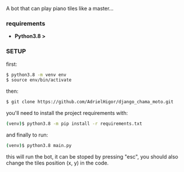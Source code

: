 A bot that can play piano tiles like a master...

### requirements
* **Python3.8 >**

### SETUP

first:

```sh
$ python3.8 -m venv env
$ source env/bin/activate
```

then:

```sh
$ git clone https://github.com/AdrielHigor/django_chama_moto.git
```

you'll need to install the project requirements with:

```sh
(venv)$ python3.8 -m pip install -r requirements.txt
```

and finally to run:
```sh
(venv)$ python3.8 main.py
```

this will run the bot, it can be stoped by pressing "esc", you should also change the tiles position (x, y) in the code.